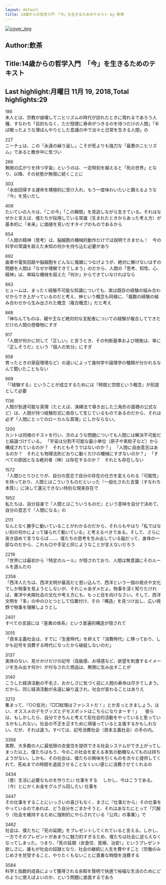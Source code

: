 ```yaml
---
layout: default
title: 14歳からの哲学入門　「今」を生きるためのテキスト by 飲茶
---
```


[![cover_img](http://images-jp.amazon.com/images/P/B01M8L5Q6K.09.MZZZZZZZ.jpg)](https://www.amazon.co.jp/dp/B01M8L5Q6K)  
## Author:飲茶  
## Title:14歳からの哲学入門　「今」を生きるためのテキスト  
## Last highlight:月曜日 11月 19, 2018,Total highlights:29  
  
186  
末人とは、宗教が崩壊してニヒリズムの時代が訪れたときに現れるであろう人種、すなわち「目的もなく、ただ穏便に寿命がつきるのを待つだけの人間」「半ば眠ったような薄ぼんやりとした意識の中で淡々と日常を生きる人間」の  
  
227  
ニーチェは、この「永遠の繰り返し」こそが死よりも強力な「最悪のニヒリズム」であると散歩中に気づい  
  
266  
無限の広がりを持つ宇宙」というのは、一定時刻を越えると「死の世界」となり、以降、その状態が無限に続くことに  
  
303  
「永劫回帰する運命を積極的に受け入れ、もう一度味わいたいと願えるような『今』を見いだし  
  
406  
たいていの人々は、「この今」「この瞬間」を見逃しながら生きている。それはなぜかと言えば、僕たちが採用している常識（生まれたときからあった考え方）が基本的に「未来」に価値を見いだすタイプのものであるから  
  
654  
「人間の精神（思考）は、脳細胞の機械的動作だけでは説明できません！　今の科学の常識を超えた未知の何かを持ち込む必要があり  
  
692  
歯車や電気回路や脳細胞をどんなに複雑につなげようが、絶対に解けないはずの問題を人間は「なぜか理解できてしまう」のだから、人間の「思考、知性、心、精神」は、単純な機械を超えた「何か」からできていなければなら  
  
863  
ヒュームは、まったく経験不可能な知識についても、実は既存の経験の組み合わせからでき上がっているのだと考え、神という概念も同様に、「複数の経験の組み合わせから生み出された概念（複合概念）」だと考え  
  
868  
「神なんてものは、親や王など絶対的な支配者についての経験が複合してできただけの人間の想像物にすぎ  
  
917  
「人間が何かに対して『正しい』と言うとき、その判断基準および根拠は、単に『正しそうだ』という『個人の気分』にすぎ  
  
958  
育ったときの家庭環境など）の違いによって幾何学や論理学の種類が分かれるなんて聞いたこともない  
  
969  
「『経験する』ということが成立するためには『時間と空間という概念』が前提として必要  
  
1136  
人間が到達可能な真理（たとえば、演繹法で導き出した三角形の面積の公式など）は、人間が持つ経験形式に依存して生じているものであるのだから、それは必ず「人間にとってのローカルな真理」にしかならない。  
  
1200  
カントは同様のテストを行い、次のような問題についても人間には解決不可能だと結論づけている。 「宇宙は分割不可能な最小単位（原子や素粒子など）から構成されているのか？　それともそうではないのか？」 「人間に自由意志はあるのか？　それとも物理法則どおりに動くだけの機械にすぎないのか？」 「すべての原因となる絶対者（神）は存在するのか？　それとも存在しない  
  
1572  
「人間ひとりひとりが、自分の意志で自分の存在の仕方を変えられる『可能性』を持っており、人間とはこういうものだといった『一般化された言葉（すなわち本質）』に決して還元できない特別な現実存在で  
  
1952  
私たちは、自分自身で『人間とはこういうものだ』という意味を自分で決めて、自分の意志で『人間になる』の  
  
2111  
なんとなく勝手に動いていることがわかるのだから、それらもやはり「私ではない別の何かによって操られて動いている」と考えるべきである。そして、さらに突き詰めて言うならば……、僕たちの思考を生み出している脳だって、身体の一部なのだから、これも口や手足と同じようなことが言えないだろう  
  
2219  
「世界には最初から『特定のルール』が隠されており、人間は無意識にそのルールを選んだの  
  
2358  
「西洋人たちは、西洋文明が最高だと思い込んで、西洋という一個の視点や文化でしか物事を見ようとしないが、それじゃあダメだよ。物事を深く知りたければ、東洋や未開社会の文化や考え方にも、もっと目を向けなさい。そして、西洋文明を『多』の中のひとつとして位置付け、その『構造』を見つけ出し、広い視野で物事を理解しようとし  
  
2401  
すべての言語には『差異の体系』という普遍的構造が隠されて  
  
3015  
「資本主義社会は、すでに『生産時代』を終えて『消費時代』に移っており、しかも記号を消費する時代になったから破綻しないのだ」  
  
3137  
実体のない、見せかけだけの記号（高級感、お得感など、欲望を刺激するイメージを生み出す何か）が付与された商品は、無限に生み出すことが  
  
3140  
こうした経済活動の不毛さ、おかしさに気づく前に人間の寿命は尽きてしまう。だから、同じ経済活動が永遠に繰り返され、社会が変わることはありえ  
  
3213  
集まって、『○○反対』『□□総理はファシストだ！』とか言っときましょう。はい、オススメのデモグッズとデモスポットはこちらになりまーす！」 　彼らは、もしかしたら、自分できちんと考えて反社会的活動をやっていると思っているかもしれない。社会の不正を正すために頑張っていると主張するかもしれない。だが、それは違う。すべては、記号消費社会（資本主義社会）の手の内。  
  
3358  
実際、大多数の人に最低限の衣食住を提供できる社会システムができ上がってしまった以上、僕たちはもう、今のこの社会を変える本気の動機なんてものは持ちようがない。しかも、その社会は、僕たちの興味を引くものを次々と提供してくれて、死ぬまでの時間を退屈させることなくいい感じに消費させてくれるの  
  
3434  
（昔）生活に必要なものを作りたい 仕事をする 　しかし、今はこうである。 （今）とにかくお金をグルグル回したい 仕事を  
  
3447  
その仕事をすることにいっさいの喜びもなく、まさに『仕事だから』その仕事をやっているのであれば、どう自分をごまかそうと、それはあなたにとって「穴掘り（社会を維持するために強制的にやらされている『公共』の事業）」で  
  
3462  
社会は、僕たちに「死の延期」をプレゼントしてくれていると言える。しかし、一方でそのプレゼントがあまりに魅力的すぎるため、僕たちは社会に逆らえなくなってしまった。つまり、「死の延期（衣食住、医療、治安）」というプレゼント欲しさに、誰もが社会の奴隷となり、社会の継続に人生を費やすこと（労働のみじめさを甘受すること、やりたくもないことに貴重な時間を消費する  
  
3584  
科学と指数的成長によって獲得される余暇を賢明で快適で裕福な生活のためにどのように使えばよいのか、という問題に直面するであろ  